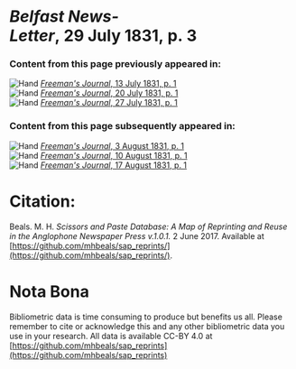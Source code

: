 # *Belfast News-Letter*, 29 July 1831, p. 3  
  
### Content from this page previously appeared in:  
![Hand](http://scissorsandpaste.net/wp-content/uploads/2017/06/smallhandpointer.png) [*Freeman's Journal*, 13 July 1831, p. 1](https://mhbeals.github.io/sap_html/Freeman's-Journal/Freeman's-Journal-13-July-1831-p-1)  
![Hand](http://scissorsandpaste.net/wp-content/uploads/2017/06/smallhandpointer.png) [*Freeman's Journal*, 20 July 1831, p. 1](https://mhbeals.github.io/sap_html/Freeman's-Journal/Freeman's-Journal-20-July-1831-p-1)  
![Hand](http://scissorsandpaste.net/wp-content/uploads/2017/06/smallhandpointer.png) [*Freeman's Journal*, 27 July 1831, p. 1](https://mhbeals.github.io/sap_html/Freeman's-Journal/Freeman's-Journal-27-July-1831-p-1)  
  
### Content from this page subsequently appeared in:  
![Hand](http://scissorsandpaste.net/wp-content/uploads/2017/06/smallhandpointer.png) [*Freeman's Journal*, 3 August 1831, p. 1](https://mhbeals.github.io/sap_html/Freeman's-Journal/Freeman's-Journal-3-August-1831-p-1)  
![Hand](http://scissorsandpaste.net/wp-content/uploads/2017/06/smallhandpointer.png) [*Freeman's Journal*, 10 August 1831, p. 1](https://mhbeals.github.io/sap_html/Freeman's-Journal/Freeman's-Journal-10-August-1831-p-1)  
![Hand](http://scissorsandpaste.net/wp-content/uploads/2017/06/smallhandpointer.png) [*Freeman's Journal*, 17 August 1831, p. 1](https://mhbeals.github.io/sap_html/Freeman's-Journal/Freeman's-Journal-17-August-1831-p-1)  


# Citation: 

Beals. M. H. *Scissors and Paste Database: A Map of Reprinting and Reuse in the Anglophone Newspaper Press v.1.0.1.* 2 June 2017. Available at [https://github.com/mhbeals/sap_reprints/](https://github.com/mhbeals/sap_reprints/). 

# Nota Bona

Bibliometric data is time consuming to produce but benefits us all. Please remember to cite or acknowledge this and any other bibliometric data you use in your research. All data is available CC-BY 4.0 at [https://github.com/mhbeals/sap_reprints](https://github.com/mhbeals/sap_reprints)